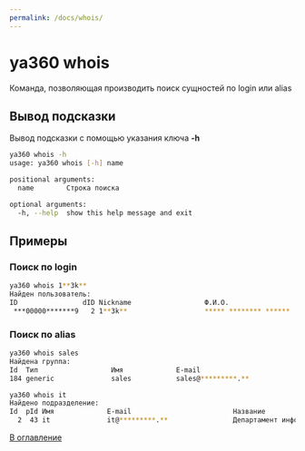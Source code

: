 ```yaml
---
permalink: /docs/whois/
---
```

# ya360 whois

Команда, позволяющая производить поиск сущностей по login или alias

## Вывод подсказки

Вывод подсказки с помощью указания ключа **-h**

```bash
ya360 whois -h
usage: ya360 whois [-h] name

positional arguments:
  name        Строка поиска

optional arguments:
  -h, --help  show this help message and exit
```

## Примеры

### Поиск по login

```bash
ya360 whois 1**3k**
Найден пользователь:
ID                dID Nickname                  Ф.И.О.                                  
 ***00000*******9   2 1**3k**                   ***** ******** ******
```

### Поиск по alias

```bash
ya360 whois sales
Найдена группа:
Id  Тип                  Имя             E-mail                         Название                                           Описание                                          
184 generic              sales           sales@*********.**             Сотрудники отдела продаж                           *****

ya360 whois it
Найдено подразделение:
Id  pId Имя             E-mail                         Название                                           Описание                                          
  2  43 it              it@*********.**                Департамент информационных технологий              Информационные технологии
```

[В оглавление](/docs/)
